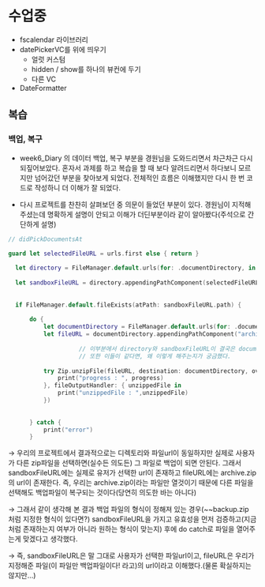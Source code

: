 # 수업중

- fscalendar 라이브러리
- datePickerVC를 위에 띄우기
    - 얼럿 커스텀
    - hidden / show를 하나의 뷰컨에 두기
    - 다른 VC
- DateFormatter

## 복습

### 백업, 복구

- week6_Diary 의 데이터 백업, 복구 부분을 경원님을 도와드리면서 차근차근 다시 되짚어보았다. 혼자서 과제를 하고 복습을 할 때 보다 알려드리면서 하다보니 모르지만 넘어갔던 부분을 찾아보게 되었다. 전체적인 흐름은 이해했지만 다시 한 번 코드로 작성하니 더 이해가 잘 되었다.

- 다시 프로젝트를 찬찬히 살펴보던 중 의문이 들었던 부분이 있다. 경원님이 지적해주셨는데 명확하게 설명이 안되고 이해가 더딘부분이라 같이 알아봤다(주석으로 간단하게 설명)

```swift
// didPickDocumentsAt

guard let selectedFileURL = urls.first else { return }
        
  let directory = FileManager.default.urls(for: .documentDirectory, in: .userDomainMask).first!
  
  let sandboxFileURL = directory.appendingPathComponent(selectedFileURL.lastPathComponent)
  
 
  if FileManager.default.fileExists(atPath: sandboxFileURL.path) {
      
      do {
          let documentDirectory = FileManager.default.urls(for: .documentDirectory, in: .userDomainMask).first!
          let fileURL = documentDirectory.appendingPathComponent("archive.zip")
          
					// 이부분에서 directory와 sandboxFileURL이 결국은 documentDirectory와 fileURL와 같은데 왜 다시 선언을 해주는건지 궁금했다.
					// 또한 이들이 같다면, 왜 이렇게 해주는지가 궁금했다.
					
          try Zip.unzipFile(fileURL, destination: documentDirectory, overwrite: true, password: nil, progress: { progress in
              print("progress : ", progress)
          }, fileOutputHandler: { unzippedFile in
              print("unzippedFile : ",unzippedFile)
          })
          
          
      } catch {
          print("error")
      }
```

→ 우리의 프로젝트에서 결과적으로는 디렉토리와 파일url이 동일하지만 실제로 사용자가 다른 zip파일을 선택하면(실수든 의도든) 그 파일로 백업이 되면 안된다. 그래서 sandboxFileURL에는 실제로 유저가 선택한 url이 존재하고 fileURL에는 archive.zip의 url이 존재한다. 즉, 우리는 archive.zip이라는 파일만 열것이기 때문에 다른 파일을 선택해도 백업파일이 복구되는 것이다(당연히 의도한 바는 아니다)

→ 그래서 같이 생각해 본 결과 백업 파일의 형식이 정해져 있는 경우(~~backup.zip 처럼 지정한 형식이 있다면?) sandboxFileURL을 가지고 유효성을 먼저 검증하고(지금처럼 존재하는지 여부가 아니라 원하는 형식이 맞는지) 후에 do catch로 파일을 열어주는게 맞겠다고 생각했다.

→ 즉, sandboxFileURL은 말 그대로 사용자가 선택한 파일url이고, fileURL은 우리가 지정해준 파일(이 파일만 백업파일이다! 라고)의 url이라고 이해했다.(물론 확실하지는 않지만...)
